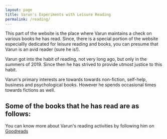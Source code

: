 ```yaml
---
layout: page
title: Varun's Experiments with Leisure Reading
permalink: /reading/
---
```


This part of the website is the place where Varun maintains a check on various books he has read.
Since, there is a special portion of the website especiallly dedicated for leisure reading and books, you can presume that Varun is an avid reader (sure he is!).

Varun got into the habit of reading, not very long ago, but only in the summers of 2019. Since then he has strived to provide utmost justice to this habit. 

Varun's primary interests are towards towards non-fiction, self-help, business and psychological books. However he spends occasional times towards fictions as well.

Some of the books that he has read are as follows:
- 



You can know more about Varun's reading activities by following him on [Goodreads](https://www.goodreads.com/friend/i?feature=friend-invite-url&invite_token=OTMwYmFkMzYtMzQ1OS00NjNhLWExODYtMTg0NTQ4MTY1YWMz)
